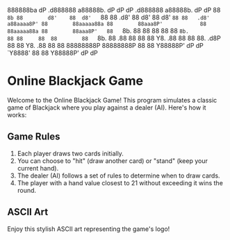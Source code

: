  888888ba  dP         .d888888   a88888b. dP     dP           dP  .d888888   a88888b. dP     dP 
 88    `8b 88        d8'    88  d8'   `88 88   .d8'           88 d8'    88  d8'   `88 88   .d8' 
a88aaaa8P' 88        88aaaaa88a 88        88aaa8P'            88 88aaaaa88a 88        88aaa8P'  
 88   `8b. 88        88     88  88        88   `8b.           88 88     88  88        88   `8b. 
 88    .88 88        88     88  Y8.   .88 88     88    88.  .d8P 88     88  Y8.   .88 88     88 
 88888888P 88888888P 88     88   Y88888P' dP     dP     `Y8888'  88     88   Y88888P' dP     dP 
  


# Online Blackjack Game

Welcome to the Online Blackjack Game! This program simulates a classic game of Blackjack where you play against a dealer (AI). Here's how it works:

## Game Rules

1. Each player draws two cards initially.
2. You can choose to "hit" (draw another card) or "stand" (keep your current hand).
3. The dealer (AI) follows a set of rules to determine when to draw cards.
4. The player with a hand value closest to 21 without exceeding it wins the round.

## ASCII Art

Enjoy this stylish ASCII art representing the game's logo!

